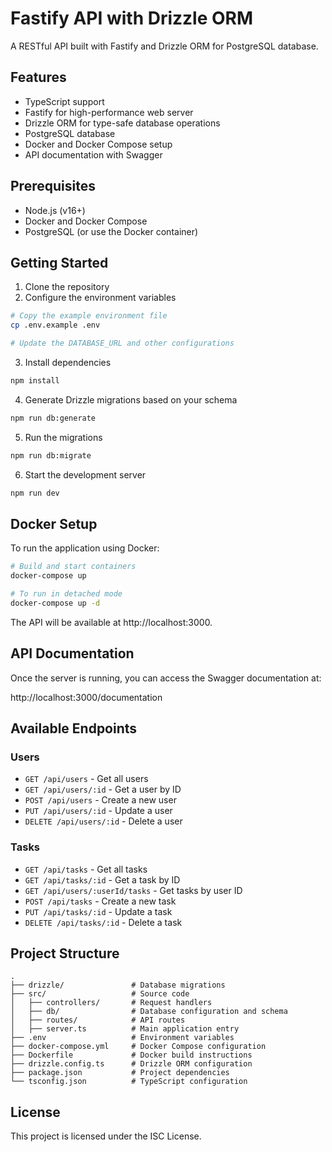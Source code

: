 # Fastify API with Drizzle ORM

A RESTful API built with Fastify and Drizzle ORM for PostgreSQL database.

## Features

- TypeScript support
- Fastify for high-performance web server
- Drizzle ORM for type-safe database operations
- PostgreSQL database
- Docker and Docker Compose setup
- API documentation with Swagger

## Prerequisites

- Node.js (v16+)
- Docker and Docker Compose
- PostgreSQL (or use the Docker container)

## Getting Started

1. Clone the repository
2. Configure the environment variables

```bash
# Copy the example environment file
cp .env.example .env

# Update the DATABASE_URL and other configurations
```

3. Install dependencies

```bash
npm install
```

4. Generate Drizzle migrations based on your schema

```bash
npm run db:generate
```

5. Run the migrations

```bash
npm run db:migrate
```

6. Start the development server

```bash
npm run dev
```

## Docker Setup

To run the application using Docker:

```bash
# Build and start containers
docker-compose up

# To run in detached mode
docker-compose up -d
```

The API will be available at http://localhost:3000.

## API Documentation

Once the server is running, you can access the Swagger documentation at:

http://localhost:3000/documentation

## Available Endpoints

### Users

- `GET /api/users` - Get all users
- `GET /api/users/:id` - Get a user by ID
- `POST /api/users` - Create a new user
- `PUT /api/users/:id` - Update a user
- `DELETE /api/users/:id` - Delete a user

### Tasks

- `GET /api/tasks` - Get all tasks
- `GET /api/tasks/:id` - Get a task by ID
- `GET /api/users/:userId/tasks` - Get tasks by user ID
- `POST /api/tasks` - Create a new task
- `PUT /api/tasks/:id` - Update a task
- `DELETE /api/tasks/:id` - Delete a task

## Project Structure

```
.
├── drizzle/               # Database migrations
├── src/                   # Source code
│   ├── controllers/       # Request handlers
│   ├── db/                # Database configuration and schema
│   ├── routes/            # API routes
│   ├── server.ts          # Main application entry
├── .env                   # Environment variables
├── docker-compose.yml     # Docker Compose configuration
├── Dockerfile             # Docker build instructions
├── drizzle.config.ts      # Drizzle ORM configuration
├── package.json           # Project dependencies
└── tsconfig.json          # TypeScript configuration
```

## License

This project is licensed under the ISC License.
